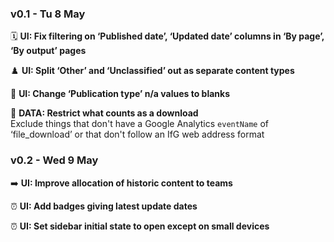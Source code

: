 ### v0.1 - Tu 8 May
🗓️ **UI: Fix filtering on ‘Published date’, ‘Updated date’ columns in ‘By page’, ‘By output’ pages**

♟️ **UI: Split ‘Other’ and ‘Unclassified’ out as separate content types**

📖 **UI: Change ‘Publication type’ n/a values to blanks**

📂 **DATA: Restrict what counts as a download**\
Exclude things that don't have a Google Analytics `eventName` of ‘file_download’ or that don't follow an IfG web address format

### v0.2 - Wed 9 May
➡️ **UI: Improve allocation of historic content to teams**

⏰ **UI: Add badges giving latest update dates**

⏰ **UI: Set sidebar initial state to open except on small devices**
